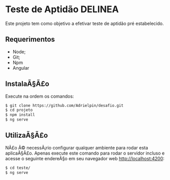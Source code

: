 Teste de Aptidão DELINEA
====================

Este projeto tem como objetivo a efetivar teste de aptidão pré estabelecido.

Requerimentos
-------------

  * Node;
  * Git;
  * Npm
  * Angular

InstalaÃ§Ã£o
----------

Execute na ordem os comandos:

```bash
$ git clone https://github.com/Adrielpin/desafio.git
$ cd projeto
$ npm install
$ ng serve
```

UtilizaÃ§Ã£o
----------

NÃ£o Ã© necessÃ¡rio configurar qualquer ambiente para rodar esta aplicaÃ§Ã£o. Apenas 
execute este comando para rodar o servidor incluso e acesse o seguinte endereÃ§o
em seu navegador web <http://localhost:4200>:

```bash
$ cd teste/
$ ng serve
```

